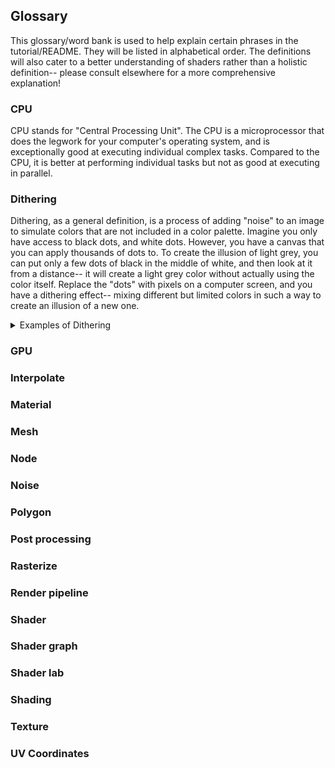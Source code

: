 ## Glossary
This glossary/word bank is used to help explain certain phrases in the tutorial/README. They will be listed in alphabetical order.
The definitions will also cater to a better understanding of shaders rather than a holistic definition-- please consult elsewhere for a more comprehensive explanation!

### CPU
CPU stands for "Central Processing Unit". The CPU is a microprocessor that does the legwork for your computer's operating system, and is exceptionally good at executing individual complex tasks. Compared to the CPU, it is better at performing individual tasks but not as good at executing in parallel.

### Dithering
Dithering, as a general definition, is a process of adding "noise" to an image to simulate colors that are not included in a color palette. Imagine you only have access to black dots, and white dots. However, you have a canvas that you can apply thousands of dots to. To create the illusion of light grey, you can put only a few dots of black in the middle of white, and then look at it from a distance-- it will create a light grey color without actually using the color itself. Replace the "dots" with pixels on a computer screen, and you have a dithering effect-- mixing different but limited colors in such a way to create an illusion of a new one.

<details>
  <summary>Examples of Dithering</summary>
  <img src = mages/dither_bw.png></img>
</details>

### GPU
### Interpolate
### Material
### Mesh
### Node
### Noise
### Polygon
### Post processing
### Rasterize
### Render pipeline
### Shader
### Shader graph
### Shader lab
### Shading
### Texture
### UV Coordinates
